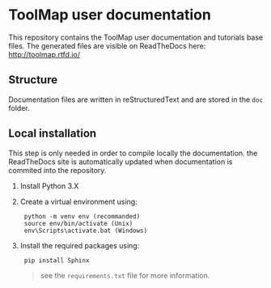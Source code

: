 # ToolMap user documentation

This repository contains the ToolMap user documentation and tutorials base files. The generated files are visible on ReadTheDocs here: http://toolmap.rtfd.io/

## Structure

Documentation files are written in reStructuredText and are stored in the `doc` folder.

## Local installation

This step is only needed in order to compile locally the documentation. the ReadTheDocs site is automatically updated when documentation is commited into the repository.

1. Install Python 3.X

2. Create a virtual environment using:

	    python -m venv env (recommanded)
	    source env/bin/activate (Unix)
	    env\Scripts\activate.bat (Windows)

3. Install the required packages using:

        pip install Sphinx

    > see the `requirements.txt` file for more information.
